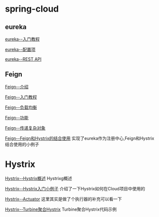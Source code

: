 # spring-cloud

##  eureka 

[eureka--入门教程](https://github.com/wuxiaobo000111/markdown/blob/master/spring-cloud/eureka/eureka%E5%85%A5%E9%97%A8%E6%95%99%E7%A8%8B.md "eureka--入门教程")


[eureka--配置项](https://github.com/wuxiaobo000111/markdown/blob/master/spring-cloud/eureka/eureka%E9%85%8D%E7%BD%AE%E9%A1%B9.md "eureka--配置项")


[eureka--REST API](https://github.com/wuxiaobo000111/markdown/blob/master/spring-cloud/eureka/eureka%20rest%20api.md "eureka--REST API")



## Feign

[Feign--介绍](https://github.com/wuxiaobo000111/markdown/blob/master/spring-cloud/Feign/Feign%E7%9A%84%E4%BB%8B%E7%BB%8D.md "Feign--介绍")

[Feign--入门教程](https://github.com/wuxiaobo000111/markdown/blob/master/spring-cloud/Feign/Feign%E5%85%A5%E9%97%A8%E6%95%99%E7%A8%8B.md "Feign--入门教程")

[Feign--负载均衡](https://github.com/wuxiaobo000111/markdown/blob/master/spring-cloud/Feign/Feign%E5%AE%9E%E7%8E%B0%E8%B4%9F%E8%BD%BD%E5%9D%87%E8%A1%A1.md "Feign--负载均衡")

[Feign--功能](https://github.com/wuxiaobo000111/markdown/blob/master/spring-cloud/Feign/Feign%E5%8A%9F%E8%83%BD.md "Feign--功能")


[Feign--传递复杂对象](https://github.com/wuxiaobo000111/markdown/blob/master/spring-cloud/Feign/Feign%E4%BC%A0%E9%80%92%E5%A4%8D%E6%9D%82%E5%AF%B9%E8%B1%A1.md "Feign--传递复杂对象")


[Feign--Feign和Hystrix的结合使用](https://github.com/wuxiaobo000111/markdown/blob/master/spring-cloud/Feign/Feign%E5%92%8CHystrix%E7%BB%93%E5%90%88%E4%BD%BF%E7%94%A8.md  "Feign--Feign和Hystrix的结合使用") 实现了eureka作为注册中心,Feign和Hystrix结合使用的小例子


# Hystrix

[Hystrix--Hystrix概述](https://github.com/wuxiaobo000111/markdown/blob/master/spring-cloud/Hystrix/Hystrix%E6%A6%82%E8%BF%B0.md  "Hystrix--Hystrix概述") Hystrixg概述


[Hystrix--Hystrix入门小例子](https://github.com/wuxiaobo000111/markdown/blob/master/spring-cloud/Hystrix/Hystrix%E5%85%A5%E9%97%A8%E5%B0%8F%E4%BE%8B%E5%AD%90.md  "Hystrix--Hystrix入门小例子")   介绍了一下Hystrix如何在Cloud项目中使用的


[Hystrix--Actuator](https://github.com/wuxiaobo000111/markdown/blob/master/spring-cloud/Hystrix/Actuator.md "Hystrix--Actuator") 这里其实是做了个执行器的补充可以看一下



[Hystrix--Turbine聚合Hystrix](https://github.com/wuxiaobo000111/markdown/blob/master/spring-cloud/Hystrix/Turbine%E8%81%9A%E5%90%88Hystrix.md  "Turbine聚合Hystrix") Turbine聚合Hystrix代码示例
